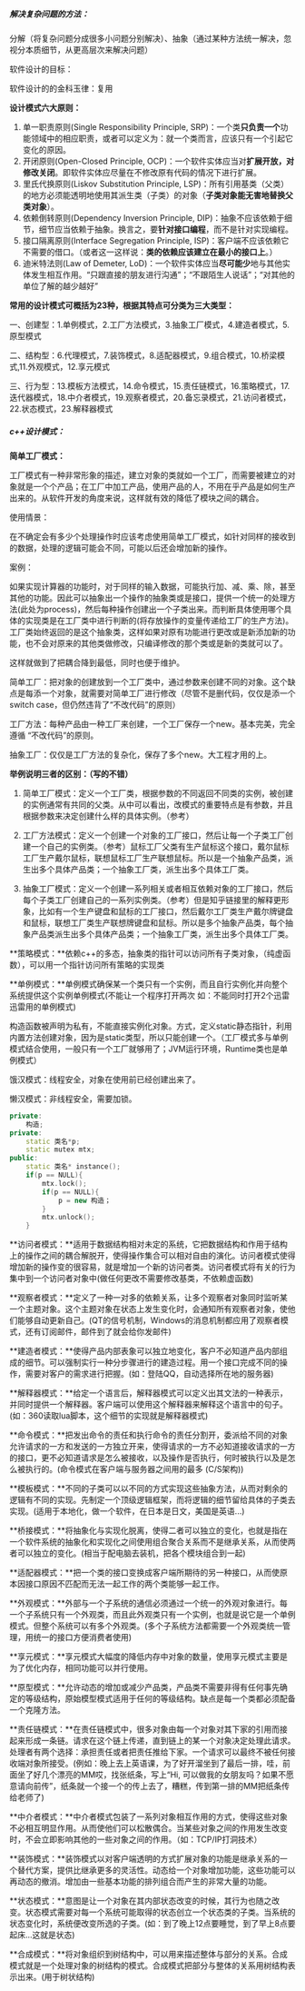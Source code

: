 ##### **解决复杂问题的方法：**

分解（将复杂问题分成很多小问题分别解决）、抽象（通过某种方法统一解决，忽视分本质细节，从更高层次来解决问题）



软件设计的目标：

软件设计的的金科玉律：复用



**设计模式六大原则：**

1. 单一职责原则(Single Responsibility Principle, SRP)：一个类**只负责一个**功能领域中的相应职责，或者可以定义为：就一个类而言，应该只有一个引起它变化的原因。
2. 开闭原则(Open-Closed Principle, OCP)：一个软件实体应当对**扩展开放，对修改关闭**。即软件实体应尽量在不修改原有代码的情况下进行扩展。
3. 里氏代换原则(Liskov Substitution Principle, LSP)：所有引用基类（父类）的地方必须能透明地使用其派生类（子类）的对象（**子类对象能无害地替换父类对象**）。
4. 依赖倒转原则(Dependency Inversion  Principle, DIP)：抽象不应该依赖于细节，细节应当依赖于抽象。换言之，要**针对接口编程**，而不是针对实现编程。
5. 接口隔离原则(Interface  Segregation Principle, ISP)：客户端不应该依赖它不需要的借口。（或者这一这样说：**类的依赖应该建立在最小的接口上**。）
6. 迪米特法则(Law of  Demeter, LoD)：一个软件实体应当**尽可能少**地与其他实体发生相互作用。“只跟直接的朋友进行沟通”；“不跟陌生人说话”；“对其他的单位了解的越少越好”



**常用的设计模式可概括为23种，根据其特点可分类为三大类型：**

一、创建型：1.单例模式，2.工厂方法模式，3.抽象工厂模式，4.建造者模式，5.原型模式

二、结构型：6.代理模式，7.装饰模式，8.适配器模式，9.组合模式，10.桥梁模式,11.外观模式，12.享元模式

三、行为型：13.模板方法模式，14.命令模式，15.责任链模式，16.策略模式，17.迭代器模式，18.中介者模式，19.观察者模式，20.备忘录模式，21.访问者模式，22.状态模式，23.解释器模式



##### **c++设计模式：**

**简单工厂模式：**

工厂模式有一种非常形象的描述，建立对象的类就如一个工厂，而需要被建立的对象就是一个个产品；在工厂中加工产品，使用产品的人，不用在乎产品是如何生产出来的。从软件开发的角度来说，这样就有效的降低了模块之间的耦合。

使用情景： 

在不确定会有多少个处理操作时应该考虑使用简单工厂模式，如针对同样的接收到的数据，处理的逻辑可能会不同，可能以后还会增加新的操作。 

案例： 

如果实现计算器的功能时，对于同样的输入数据，可能执行加、减、乘、除，甚至其他的功能。因此可以抽象出一个操作的抽象类或是接口，提供一个统一的处理方法(此处为process)，然后每种操作创建出一个子类出来。而判断具体使用哪个具体的实现类是在工厂类中进行判断的(将存放操作的变量传递给工厂的生产方法)。工厂类始终返回的是这个抽象类，这样如果对原有功能进行更改或是新添加新的功能，也不会对原来的其他类做修改，只编译修改的那个类或是新的类就可以了。 

这样就做到了把耦合降到最低，同时也便于维护。 

 

 

简单工厂：把对象的创建放到一个工厂类中，通过参数来创建不同的对象。这个缺点是每添一个对象，就需要对简单工厂进行修改（尽管不是删代码，仅仅是添一个switch case，但仍然违背了“不改代码”的原则）

工厂方法：每种产品由一种工厂来创建，一个工厂保存一个new。基本完美，完全遵循 “不改代码”的原则。

抽象工厂：仅仅是工厂方法的复杂化，保存了多个new。大工程才用的上。



**举例说明三者的区别：（写的不错）**

1. 简单工厂模式：定义一个工厂类，根据参数的不同返回不同类的实例，被创建的实例通常有共同的父类。从中可以看出，改模式的重要特点是有参数，并且根据参数来决定创建什么样的具体实例。（参考）



1. 工厂方法模式：定义一个创建一个对象的工厂接口，然后让每一个子类工厂创建一个自己的实例类。（参考）鼠标工厂父类有生产鼠标这个接口，戴尔鼠标工厂生产戴尔鼠标，联想鼠标工厂生产联想鼠标。所以是一个抽象产品类，派生出多个具体产品类；一个抽象工厂类，派生出多个具体工厂类。



1. 抽象工厂模式：定义一个创建一系列相关或者相互依赖对象的工厂接口，然后每个子类工厂创建自己的一系列实例类。（参考）但是知乎链接里的解释更形象，比如有一个生产键盘和鼠标的工厂接口，然后戴尔工厂类生产戴尔牌键盘和鼠标，联想工厂类生产联想牌键盘和鼠标。所以是多个抽象产品类，每个抽象产品类派生出多个具体产品类；一个抽象工厂类，派生出多个具体工厂类。



 



**策略模式：**依赖c++的多态，抽象类的指针可以访问所有子类对象，（纯虚函数），可以用一个指针访问所有策略的实现类



**单例模式：**单例模式确保某一个类只有一个实例，而且自行实例化并向整个系统提供这个实例单例模式(不能让一个程序打开两次  如：不能同时打开2个迅雷  迅雷用的单例模式)

构造函数被声明为私有，不能直接实例化对象。方式，定义static静态指针，利用内置方法创建对象，因为是static类型，所以只能创建一个。（工厂模式多与单例模式结合使用，一般只有一个工厂就够用了；JVM运行环境，Runtime类也是单例模式）

饿汉模式：线程安全，对象在使用前已经创建出来了。

懒汉模式：非线程安全，需要加锁。

```C++
private:     
	构造;
private:     
	static 类名*p;     
	static mutex mtx; 
public:     
	static 类名* instance();         
	if(p == NULL){             
        mtx.lock();            
        if(p == NULL){                
            p = new 构造；            
        }            
        mtx.unlock();         
    } 
```



 

**访问者模式：**适用于数据结构相对未定的系统，它把数据结构和作用于结构上的操作之间的耦合解脱开，使得操作集合可以相对自由的演化。访问者模式使得增加新的操作变的很容易，就是增加一个新的访问者类。访问者模式将有关的行为集中到一个访问者对象中(做任何更改不需要修改基类，不依赖虚函数)

 

**观察者模式：**定义了一种一对多的依赖关系，让多个观察者对象同时监听某一个主题对象。这个主题对象在状态上发生变化时，会通知所有观察者对象，使他们能够自动更新自己。(QT的信号机制，Windows的消息机制都应用了观察者模式，还有订阅邮件，邮件到了就会给你发邮件)

 

**建造者模式：**使得产品内部表象可以独立地变化，客户不必知道产品内部组成的细节。可以强制实行一种分步骤进行的建造过程。用一个接口完成不同的操作，需要对客户的需求进行把握。(如：登陆QQ，自动选择所在地的服务器)

 

**解释器模式：**给定一个语言后，解释器模式可以定义出其文法的一种表示，并同时提供一个解释器。客户端可以使用这个解释器来解释这个语言中的句子。(如：360读取lua脚本，这个细节的实现就是解释器模式)

 

**命令模式：**把发出命令的责任和执行命令的责任分割开，委派给不同的对象允许请求的一方和发送的一方独立开来，使得请求的一方不必知道接收请求的一方的接口，更不必知道请求是怎么被接收，以及操作是否执行，何时被执行以及是怎么被执行的。(命令模式在客户端与服务器之间用的最多 (C/S架构))

 

**模板模式：**不同的子类可以以不同的方式实现这些抽象方法，从而对剩余的逻辑有不同的实现。先制定一个顶级逻辑框架，而将逻辑的细节留给具体的子类去实现。(适用于本地化，做一个软件，在日本是日文，美国是英语...)

 

**桥接模式：**将抽象化与实现化脱离，使得二者可以独立的变化，也就是指在一个软件系统的抽象化和实现化之间使用组合聚合关系而不是继承关系，从而使两者可以独立的变化。(相当于配电脑去装机，把各个模块组合到一起)



**适配器模式：**把一个类的接口变换成客户端所期待的另一种接口，从而使原本因接口原因不匹配而无法一起工作的两个类能够一起工作。

 

**外观模式：**外部与一个子系统的通信必须通过一个统一的外观对象进行。每一个子系统只有一个外观类，而且此外观类只有一个实例，也就是说它是一个单例模式。但整个系统可以有多个外观类。(多个子系统方法都需要一个外观类统一管理，用统一的接口方便消费者使用)

 

**享元模式：**享元模式大幅度的降低内存中对象的数量，使用享元模式主要是为了优化内存，相同功能可以并行使用。

 

**原型模式：**允许动态的增加或减少产品类，产品类不需要非得有任何事先确定的等级结构，原始模型模式适用于任何的等级结构。缺点是每一个类都必须配备一个克隆方法。

 

**责任链模式：**在责任链模式中，很多对象由每一个对象对其下家的引用而接起来形成一条链。请求在这个链上传递，直到链上的某一个对象决定处理此请求。处理者有两个选择：承担责任或者把责任推给下家。一个请求可以最终不被任何接收端对象所接受。(例如：晚上去上英语课，为了好开溜坐到了最后一排，哇，前面坐了好几个漂亮的MM哎，找张纸条，写上“Hi, 可以做我的女朋友吗？如果不愿意请向前传”，纸条就一个接一个的传上去了，糟糕，传到第一排的MM把纸条传给老师了)

 

**中介者模式：**中介者模式包装了一系列对象相互作用的方式，使得这些对象不必相互明显作用。从而使他们可以松散偶合。当某些对象之间的作用发生改变时，不会立即影响其他的一些对象之间的作用。（如：TCP/IP打洞技术）

 

**装饰模式：**装饰模式以对客户端透明的方式扩展对象的功能是继承关系的一个替代方案，提供比继承更多的灵活性。动态给一个对象增加功能，这些功能可以再动态的撤消。增加由一些基本功能的排列组合而产生的非常大量的功能。

 

**状态模式：**意图是让一个对象在其内部状态改变的时候，其行为也随之改变。状态模式需要对每一个系统可能取得的状态创立一个状态类的子类。当系统的状态变化时，系统便改变所选的子类。(如：到了晚上12点要睡觉，到了早上8点要起床...这就是状态)

 

**合成模式：**将对象组织到树结构中，可以用来描述整体与部分的关系。合成模式就是一个处理对象的树结构的模式。合成模式把部分与整体的关系用树结构表示出来。(用于树状结构)